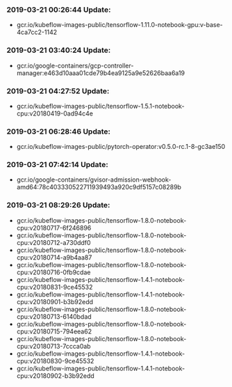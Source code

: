 ### 2019-03-21 00:26:44 Update:

- gcr.io/kubeflow-images-public/tensorflow-1.11.0-notebook-gpu:v-base-4ca7cc2-1142
### 2019-03-21 03:40:24 Update:

- gcr.io/google-containers/gcp-controller-manager:e463d10aaa01cde79b4ea9125a9e52626baa6a19
### 2019-03-21 04:27:52 Update:

- gcr.io/kubeflow-images-public/tensorflow-1.5.1-notebook-cpu:v20180419-0ad94c4e
### 2019-03-21 06:28:46 Update:

- gcr.io/kubeflow-images-public/pytorch-operator:v0.5.0-rc.1-8-gc3ae150
### 2019-03-21 07:42:14 Update:

- gcr.io/google-containers/gvisor-admission-webhook-amd64:78c403330522711939493a920c9df5157c08289b
### 2019-03-21 08:29:26 Update:

- gcr.io/kubeflow-images-public/tensorflow-1.8.0-notebook-cpu:v20180717-6f246896
- gcr.io/kubeflow-images-public/tensorflow-1.8.0-notebook-cpu:v20180712-a730ddf0
- gcr.io/kubeflow-images-public/tensorflow-1.8.0-notebook-cpu:v20180714-a9b4aa87
- gcr.io/kubeflow-images-public/tensorflow-1.8.0-notebook-cpu:v20180716-0fb9cdae
- gcr.io/kubeflow-images-public/tensorflow-1.4.1-notebook-cpu:v20180831-9ce45532
- gcr.io/kubeflow-images-public/tensorflow-1.4.1-notebook-cpu:v20180901-b3b92edd
- gcr.io/kubeflow-images-public/tensorflow-1.8.0-notebook-cpu:v20180713-6140bdad
- gcr.io/kubeflow-images-public/tensorflow-1.8.0-notebook-cpu:v20180715-794eea62
- gcr.io/kubeflow-images-public/tensorflow-1.8.0-notebook-cpu:v20180713-7ccca0ab
- gcr.io/kubeflow-images-public/tensorflow-1.4.1-notebook-cpu:v20180830-9ce45532
- gcr.io/kubeflow-images-public/tensorflow-1.4.1-notebook-cpu:v20180902-b3b92edd
